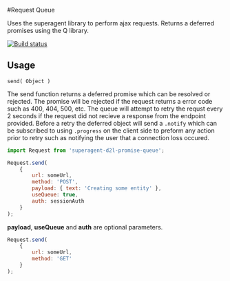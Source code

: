 #Request Queue 

Uses the superagent library to perform ajax requests. Returns a deferred promises using the Q library.

[![Build status][ci-image]][ci-url]


## Usage

`send( Object )`

The send function returns a deferred promise which can be resolved or rejected. The promise will be rejected if the request returns a error code such as 400, 404, 500, etc. The queue will attempt to retry the requst every 2 seconds if the request did not recieve a response from the endpoint provided. Before a retry the deferred object will send a `.notify` which can be subscribed to using `.progress` on the client side to preform any action prior to retry such as notifying the user that a connection loss occured.

```js
import Request from 'superagent-d2l-promise-queue';

Request.send( 
	{
		url: someUrl,
		method: 'POST',
		payload: { text: 'Creating some entity' },
		useQueue: true,
		auth: sessionAuth
	}
);
```

**payload**, **useQueue** and **auth** are optional parameters.

```js
Request.send(
	{
		url: someUrl,
		method: 'GET'
	}
);
```
[ci-url]: https://travis-ci.org/Brightspace/superagent-d2l-promise-queue
[ci-image]: https://travis-ci.org/Brightspace/superagent-d2l-promise-queue.svg
